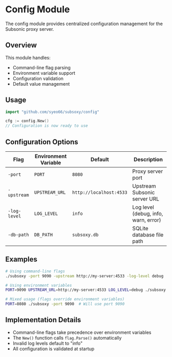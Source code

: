 # Config Module

The config module provides centralized configuration management for the Subsonic proxy server.

## Overview

This module handles:
- Command-line flag parsing
- Environment variable support
- Configuration validation
- Default value management

## Usage

```go
import "github.com/syeo66/subsoxy/config"

cfg := config.New()
// Configuration is now ready to use
```

## Configuration Options

| Flag | Environment Variable | Default | Description |
|------|---------------------|---------|-------------|
| `-port` | `PORT` | `8080` | Proxy server port |
| `-upstream` | `UPSTREAM_URL` | `http://localhost:4533` | Upstream Subsonic server URL |
| `-log-level` | `LOG_LEVEL` | `info` | Log level (debug, info, warn, error) |
| `-db-path` | `DB_PATH` | `subsoxy.db` | SQLite database file path |

## Examples

```bash
# Using command-line flags
./subsoxy -port 9090 -upstream http://my-server:4533 -log-level debug

# Using environment variables
PORT=9090 UPSTREAM_URL=http://my-server:4533 LOG_LEVEL=debug ./subsoxy

# Mixed usage (flags override environment variables)
PORT=8080 ./subsoxy -port 9090  # Will use port 9090
```

## Implementation Details

- Command-line flags take precedence over environment variables
- The `New()` function calls `flag.Parse()` automatically
- Invalid log levels default to "info"
- All configuration is validated at startup